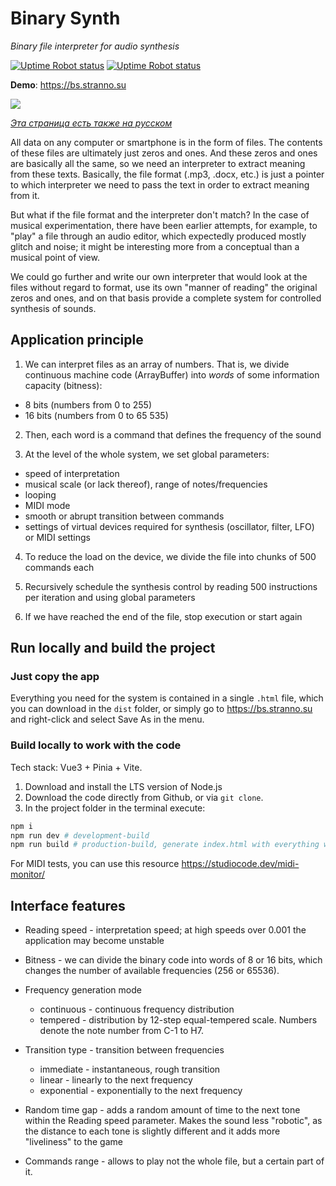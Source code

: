 # Binary Synth

_Binary file interpreter for audio synthesis_

[![Uptime Robot status](https://img.shields.io/uptimerobot/status/m795264551-bb4c959b31b6ff94b02f9545)](https://bs.stranno.su) [![Uptime Robot status](https://img.shields.io/uptimerobot/ratio/m795264551-bb4c959b31b6ff94b02f9545)](https://bs.stranno.su)

**Demo**: https://bs.stranno.su

![](https://store.stranno.su/bs/design.png)

_<a href="README_RU.md">Эта страница есть также на русском</a>_

All data on any computer or smartphone is in the form of files. The contents of these files are ultimately just zeros and ones. And these zeros and ones are basically all the same, so we need an interpreter to extract meaning from these texts. Basically, the file format (.mp3, .docx, etc.) is just a pointer to which interpreter we need to pass the text in order to extract meaning from it.

But what if the file format and the interpreter don't match? In the case of musical experimentation, there have been earlier attempts, for example, to "play" a file through an audio editor, which expectedly produced mostly glitch and noise; it might be interesting more from a conceptual than a musical point of view.

We could go further and write our own interpreter that would look at the files without regard to format, use its own "manner of reading" the original zeros and ones, and on that basis provide a complete system for controlled synthesis of sounds.

## Application principle

1. We can interpret files as an array of numbers. That is, we divide continuous machine code (ArrayBuffer) into _words_ of some information capacity (bitness):

-   8 bits (numbers from 0 to 255)
-   16 bits (numbers from 0 to 65 535)

2. Then, each word is a command that defines the frequency of the sound

3. At the level of the whole system, we set global parameters:

-   speed of interpretation
-   musical scale (or lack thereof), range of notes/frequencies
-   looping
-   MIDI mode
-   smooth or abrupt transition between commands
-   settings of virtual devices required for synthesis (oscillator, filter, LFO) or MIDI settings

4. To reduce the load on the device, we divide the file into chunks of 500 commands each

5. Recursively schedule the synthesis control by reading 500 instructions per iteration and using global parameters

6. If we have reached the end of the file, stop execution or start again

## Run locally and build the project

### Just copy the app

Everything you need for the system is contained in a single `.html` file, which you can download in the `dist` folder, or simply go to https://bs.ѕtranno.su and right-click and select Save As in the menu.

### Build locally to work with the code

Tech stack: Vue3 + Pinia + Vite.

1. Download and install the LTS version of Node.js
2. Download the code directly from Github, or via `git clone`.
3. In the project folder in the terminal execute:

```bash
npm i
npm run dev # development-build
npm run build # production-build, generate index.html with everything we need
```

For MIDI tests, you can use this resource https://studiocode.dev/midi-monitor/

## Interface features

-   Reading speed - interpretation speed; at high speeds over 0.001 the application may become unstable

-   Bitness - we can divide the binary code into words of 8 or 16 bits, which changes the number of available frequencies (256 or 65536).

-   Frequency generation mode

    -   continuous - continuous frequency distribution
    -   tempered - distribution by 12-step equal-tempered scale. Numbers denote the note number from C-1 to H7.

-   Transition type - transition between frequencies

    -   immediate - instantaneous, rough transition
    -   linear - linearly to the next frequency
    -   exponential - exponentially to the next frequency

-   Random time gap - adds a random amount of time to the next tone within the Reading speed parameter. Makes the sound less "robotic", as the distance to each tone is slightly different and it adds more "liveliness" to the game

-   Commands range - allows to play not the whole file, but a certain part of it.
